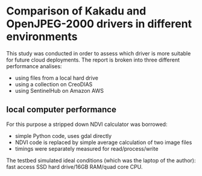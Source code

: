 # Comparison of Kakadu and OpenJPEG-2000 drivers in different environments

This study was conducted in order to assess which driver is more suitable for future cloud deployments.
The report is broken into three different performance analises:

* using files from a local hard drive
* using a collection on CreoDIAS
* using SentinelHub on Amazon AWS

## local computer performance

For this purpose a stripped down NDVI calculator was borrowed:

* simple Python code, uses gdal directly
* NDVI code is replaced by simple average calculation of two image files
* timings were separately measured for read/process/write

The testbed simulated ideal conditions (which was the laptop of the author): fast access SSD hard drive/16GB RAM/quad core CPU.